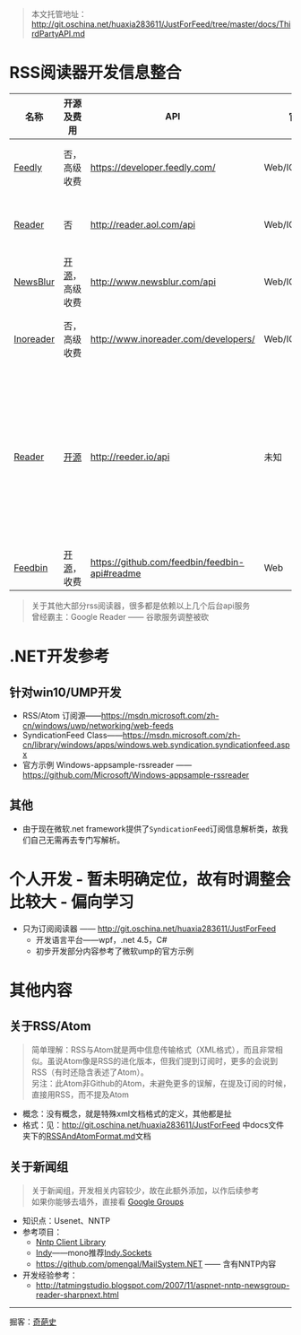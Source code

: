 [000]: http://www.shisujie.com

> 本文托管地址：<http://git.oschina.net/huaxia283611/JustForFeed/tree/master/docs/ThirdPartyAPI.md>

# RSS阅读器开发信息整合

名称|开源及费用|API|官方支持平台|语言|描述
----|-----|-----|-------|-------|---
[Feedly](http://www.feedly.com/)|否，高级收费|<https://developer.feedly.com/>|Web/IOS/Android/Kindle|支持中文
[Reader](http://reader.aol.com/)|否|<http://reader.aol.com/api>|Web/IOS/Android|支持中文
[NewsBlur](http://www.newsblur.com/)|[开源](https://github.com/samuelclay/NewsBlur)，高级收费|<http://www.newsblur.com/api>|Web/IOS/Android|英文
[Inoreader](http://www.inoreader.com/)|否，高级收费|<http://www.inoreader.com/developers/>|Web/IOS/Android/WP|支持中文
[Reader](http://reeder.io)|[开源](https://github.com/sosedoff/reeder)|<http://reeder.io/api>|未知|英文|官网已无法访问，应已不在维护，纯粹因为开源整理进来
[Feedbin](https://feedbin.com/)|[开源](https://github.com/feedbin/feedbin)，收费|<https://github.com/feedbin/feedbin-api#readme>|Web|英文

> 关于其他大部分rss阅读器，很多都是依赖以上几个后台api服务  
> 曾经霸主：Google Reader —— 谷歌服务调整被砍


# .NET开发参考

## 针对win10/UMP开发

* RSS/Atom 订阅源——<https://msdn.microsoft.com/zh-cn/windows/uwp/networking/web-feeds>
* SyndicationFeed Class——<https://msdn.microsoft.com/zh-cn/library/windows/apps/windows.web.syndication.syndicationfeed.aspx>
* 官方示例 Windows-appsample-rssreader —— <https://github.com/Microsoft/Windows-appsample-rssreader>

## 其他

* 由于现在微软.net framework提供了`SyndicationFeed`订阅信息解析类，故我们自己无需再去专门写解析。

# 个人开发 - 暂未明确定位，故有时调整会比较大 - 偏向学习

* 只为订阅阅读器 —— <http://git.oschina.net/huaxia283611/JustForFeed>
    * 开发语言平台——wpf，.net 4.5，C#
    * 初步开发部分内容参考了微软ump的官方示例

# 其他内容

## 关于RSS/Atom

> 简单理解：RSS与Atom就是两中信息传输格式（XML格式），而且非常相似。虽说Atom像是RSS的进化版本，但我们提到订阅时，更多的会说到RSS（有时还隐含表述了Atom）。   
> 另注：此Atom非Github的Atom，未避免更多的误解，在提及订阅的时候，直接用RSS，而不提及Atom

* 概念：没有概念，就是特殊xml文档格式的定义，其他都是扯
* 格式：见：<http://git.oschina.net/huaxia283611/JustForFeed> 中docs文件夹下的[RSSAndAtomFormat.md](http://git.oschina.net/huaxia283611/JustForFeed/tree/master/docs/RSSAndAtomFormat.md)文档

## 关于新闻组

> 关于新闻组，开发相关内容较少，故在此额外添加，以作后续参考  
> 如果你能够去墙外，直接看 [Google Groups](https://groups.google.com)

* 知识点：Usenet、NNTP
* 参考项目：
    * [Nntp Client Library](https://nntpclientlib.codeplex.com/)
    * [Indy](http://www.indyproject.org/)——mono推荐[Indy.Sockets](https://github.com/mono/website/blob/gh-pages/docs/tools+libraries/libraries/index.md#indysockets)
    * <https://github.com/pmengal/MailSystem.NET> —— 含有NNTP内容 
* 开发经验参考：
    * <http://tatmingstudio.blogspot.com/2007/11/aspnet-nntp-newsgroup-reader-sharpnext.html>


***
掘客：[奇葩史][000]
